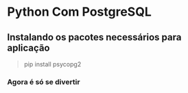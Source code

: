 # Python Com PostgreSQL

## Instalando os pacotes necessários para aplicação
> pip install psycopg2

### Agora é só se divertir